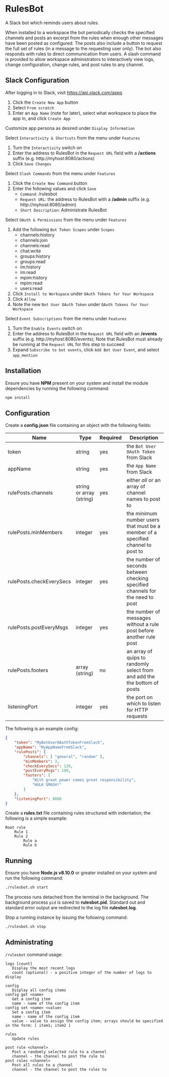 # RulesBot

A Slack bot which reminds users about rules.

When installed to a workspace the bot periodically checks the specified channels and posts an excerpt from the rules when enough other messages have been posted as configured. The posts also include a button to request the full set of rules (in a message to the requesting user only). The bot also responds with rules to direct communication from users. A slash command is provided to
allow workspace administrators to interactively view logs, change configuration, change rules, and
post rules to any channel.

## Slack Configuration

After logging in to Slack, visit https://api.slack.com/apps

1. Click the `Create New App` button
2. Select `From scratch`
3. Enter an `App Name` (note for later), select what workspace to place the app in, and click `Create App`

Customize app persona as desired under `Display Information`

Select `Interactivity & Shortcuts` from the menu under `Features`

1. Turn the `Interactivity` switch on
2. Enter the address to RulesBot in the `Request URL` field with a **/actions** suffix (e.g. http://myhost:8080/actions)
3. Click `Save Changes`

Select `Slash Commands` from the menu under `Features`

1. Click the `Create New Command` button
2. Enter the following values and click `Save`
    - `Command`: /rulesbot
    - `Request URL`: the address to RulesBot with a **/admin** suffix (e.g. http://myhost:8080/admin)
    - `Short Description`: Administrate RulesBot

Select `OAuth & Permissions` from the menu under `Features`

1. Add the following `Bot Token Scopes` under `Scopes`
    - channels:history
    - channels:join
    - channels:read
    - chat:write
    - groups:history
    - groups:read
    - im:history
    - im:read
    - mpim:history
    - mpim:read
    - users:read
2. Click `Install to Workspace` under `OAuth Tokens for Your Workspace`
3. Click `Allow`
4. Note the new `Bot User OAuth Token` under `OAuth Tokens for Your Workspace`

Select `Event Subscriptions` from the menu under `Features`

1. Turn the `Enable Events` switch on
2. Enter the address to RulesBot in the `Request URL` field with an **/events** suffix (e.g. http://myhost:8080/events); Note that RulesBot must already be running at the `Request URL` for this step to succeed
3. Expand `Subscribe to bot events`, click `Add Bot User Event`, and select `app_mention`

## Installation

Ensure you have **NPM** present on your system and install the module dependencies by running the following command:

```bash
npm install
```

## Configuration

Create a **config.json** file containing an object with the following fields:

Name                     | Type                     | Required | Description
----                     | ----                     | -------- | -----------
token                    | string                   | yes      | the `Bot User OAuth Token` from Slack
appName                  | string                   | yes      | the `App Name` from Slack
rulePosts.channels       | string or array (string) | yes      | either *all* or an array of channel names to post to
rulePosts.minMembers     | integer                  | yes      | the minimum number users that must be a member of a specified channel to post to
rulePosts.checkEverySecs | integer                  | yes      | the number of seconds between checking specified channels for the need to post
rulePosts.postEveryMsgs  | integer                  | yes      | the number of messages without a rule post before another rule post
rulePosts.footers        | array (string)           | no       | an array of quips to randomly select from and add the the bottom of posts
listeningPort            | integer                  | yes      | the port on which to listen for HTTP requests

The following is an example config:

```json
{
    "token": "MyBotUserOAuthTokenFromSlack",
    "appName": "MyAppNameFromSlack",
    "rulePosts": {
        "channels": [ "general", "random" ],
        "minMembers": 3,
        "checkEverySecs": 120,
        "postEveryMsgs": 100,
        "footers": [
            "With great power comes great responsibility",
            "HULK SMASH!"
        ]
    },
    "listeningPort": 8080
}
```

Create a **rules.txt** file containing rules structured with indentation; the following is a simple example:

```text
Root rule
    Rule 1
    Rule 2
        Rule a
        Rule b
```

## Running

Ensure you have **Node.js v8.10.0** or greater installed on your system and run the following command:

```bash
./rulesbot.sh start
```

The process runs detached from the terminal in the background. The background process `pid` is saved to **rulesbot.pid**. Standard out and standard error output are redirected to the log file **rulesbot.log**.

Stop a running instance by issuing the following command:

```bash
./rulesbot.sh stop
```

## Administrating

`/rulesbot` command usage:

```text
logs [count]
   Display the most recent logs
   count (optional) - a positive integer of the number of logs to display

config
   Display all config items
config get <name>
   Get a config item
   name - name of the config item
config set <name> <value>
   Set a config item
   name - name of the config item
   value - value to assign the config item; arrays should be specified in the form: [ item1; item2 ]

rules
   Update rules

post rule <channel>
   Post a randomly selected rule to a channel
   channel - the channel to post the rule to
post rules <channel>
   Post all rules to a channel
   channel - the channel to post the rules to
```
